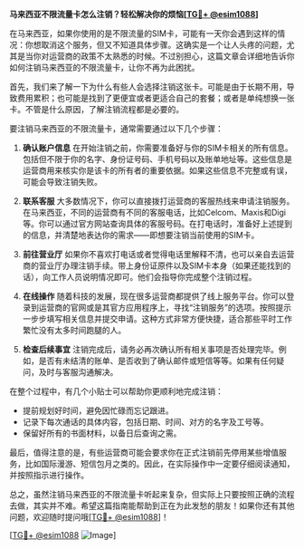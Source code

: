 **马来西亚不限流量卡怎么注销？轻松解决你的烦恼[[TG💪+ @esim1088](https://t.me/s/esim1088)]**

在马来西亚，如果你使用的是不限流量的SIM卡，可能有一天你会遇到这样的情况：你想取消这个服务，但又不知道具体步骤。这确实是一个让人头疼的问题，尤其是当你对运营商的政策不太熟悉的时候。不过别担心，这篇文章会详细地告诉你如何注销马来西亚的不限流量卡，让你不再为此困扰。

首先，我们来了解一下为什么有些人会选择注销这张卡。可能是由于长期不用，导致费用累积；也可能是找到了更便宜或者更适合自己的套餐；或者是单纯想换一张卡。不管是什么原因，了解注销流程都是必要的。

要注销马来西亚的不限流量卡，通常需要通过以下几个步骤：

1. **确认账户信息**
   在开始注销之前，你需要准备好与你的SIM卡相关的所有信息。包括但不限于你的名字、身份证号码、手机号码以及账单地址等。这些信息是运营商用来核实你是该卡的所有者的重要依据。如果这些信息不完整或有误，可能会导致注销失败。

2. **联系客服**
   大多数情况下，你可以直接拨打运营商的客服热线来申请注销服务。在马来西亚，不同的运营商有不同的客服电话，比如Celcom、Maxis和Digi等。你可以通过官方网站查询具体的客服号码。在打电话时，准备好上述提到的信息，并清楚地表达你的需求——即想要注销当前使用的SIM卡。

3. **前往营业厅**
   如果你不喜欢打电话或者觉得电话里解释不清，也可以亲自去运营商的营业厅办理注销手续。带上身份证原件以及SIM卡本身（如果还能找到的话），向工作人员说明情况即可。他们会指导你完成整个注销过程。

4. **在线操作**
   随着科技的发展，现在很多运营商都提供了线上服务平台。你可以登录到运营商的官网或是其官方应用程序上，寻找“注销服务”的选项。按照提示一步步填写相关信息并提交申请。这种方式非常方便快捷，适合那些平时工作繁忙没有太多时间跑腿的人。

5. **检查后续事宜**
   注销完成后，请务必再次确认所有相关事项是否处理完毕。例如，是否有未结清的账单、是否收到了确认邮件或短信等等。如果有任何疑问，及时与客服沟通解决。

在整个过程中，有几个小贴士可以帮助你更顺利地完成注销：

- 提前规划好时间，避免因忙碌而忘记跟进。
- 记录下每次通话的具体内容，包括日期、时间、对方的名字及工号等。
- 保留好所有的书面材料，以备日后查询之需。

最后，值得注意的是，有些运营商可能会要求你在正式注销前先停用某些增值服务，比如国际漫游、短信包月之类的。因此，在实际操作中一定要仔细阅读通知，并按照指示进行操作。

总之，虽然注销马来西亚的不限流量卡听起来复杂，但实际上只要按照正确的流程去做，其实并不难。希望这篇指南能帮助到正在为此发愁的朋友！如果你还有其他问题，欢迎随时提问哦[[TG💪+ @esim1088](https://t.me/s/esim1088)]！

[[TG💪+ @esim1088](https://t.me/s/esim1088) ![Image](https://i.postimg.cc/4NQfJmqS/Snipaste-2025-05-13-00-14-12.png)]